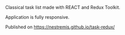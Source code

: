 Classical task list made with REACT and Redux Toolkit.

Application is fully responsive.

Published on https://nestremis.github.io/task-redux/



